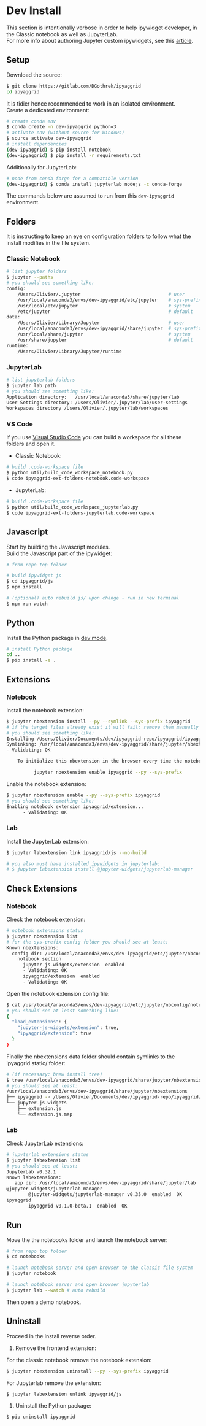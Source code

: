# Dev Install

This section is intentionally verbose in order to help ipywidget developer, in the Classic notebook as well as JupyterLab.  
For more info about authoring Jupyter custom ipywidgets, see this [article](https://blog.jupyter.org/authoring-custom-jupyter-widgets-2884a462e724).

## Setup

Download the source:

```bash
$ git clone https://gitlab.com/DGothrek/ipyaggrid
cd ipyaggrid
```

It is tidier hence recommended to work in an isolated environment.  
Create a dedicated environment:

```bash
# create conda env
$ conda create -n dev-ipyaggrid python=3
# activate env (without source for Windows)
$ source activate dev-ipyaggrid
# install dependencies
(dev-ipyaggrid) $ pip install notebook
(dev-ipyaggrid) $ pip install -r requirements.txt
```

Additionally for JupyterLab:

```bash
# node from conda forge for a compatible version
(dev-ipyaggrid) $ conda install jupyterlab nodejs -c conda-forge
```

The commands below are assumed to run from this `dev-ipyaggrid` environment.

## Folders

It is instructing to keep an eye on configuration folders to follow what the install modifies in the file system.

### Classic Notebook

```bash
# list jupyter folders
$ jupyter --paths
# you should see something like:
config:
    /Users/Olivier/.jupyter                                # user
    /usr/local/anaconda3/envs/dev-ipyaggrid/etc/jupyter    # sys-prefix
    /usr/local/etc/jupyter                                 # system
    /etc/jupyter                                           # default
data:
    /Users/Olivier/Library/Jupyter                         # user
    /usr/local/anaconda3/envs/dev-ipyaggrid/share/jupyter  # sys-prefix
    /usr/local/share/jupyter                               # system
    /usr/share/jupyter                                     # default
runtime:
    /Users/Olivier/Library/Jupyter/runtime
```

### JupyterLab

```bash
# list jupyterlab folders
$ jupyter lab path
# you should see something like:
Application directory:   /usr/local/anaconda3/share/jupyter/lab
User Settings directory: /Users/Olivier/.jupyter/lab/user-settings
Workspaces directory /Users/Olivier/.jupyter/lab/workspaces
```

### VS Code

If you use [Visual Studio Code](https://code.visualstudio.com/) you can build a workspace for all these folders and open it.

- Classic Notebook:

```bash
# build .code-workspace file
$ python util/build_code_workspace_notebook.py
$ code ipyaggrid-ext-folders-notebook.code-workspace
```

- JupyterLab:

```bash
# build .code-workspace file
$ python util/build_code_workspace_jupyterlab.py
$ code ipyaggrid-ext-folders-jupyterlab.code-workspace
```

## Javascript

Start by building the Javascript modules.  
Build the Javascript part of the ipywidget:

```bash
# from repo top folder

# build ipywidget js
$ cd ipyaggrid/js
$ npm install

# (optional) auto rebuild js/ upon change - run in new terminal
$ npm run watch
```

## Python

Install the Python package in [dev mode](https://packaging.python.org/tutorials/installing-packages/#installing-from-a-local-src-tree).

```bash
# install Python package
cd ..
$ pip install -e .
```

## Extensions

### Notebook

Install the notebook extension:

```bash
$ jupyter nbextension install --py --symlink --sys-prefix ipyaggrid
# if the target files already exist it will fail: remove them manually
# you should see something like:
Installing /Users/Olivier/Documents/dev/ipyaggrid-repo/ipyaggrid/ipyaggrid_widget/static -> ipyaggrid
Symlinking: /usr/local/anaconda3/envs/dev-ipyaggrid/share/jupyter/nbextensions/ipyaggrid -> /Users/Olivier/Documents/dev/ipyaggrid-repo/ipyaggrid/ipyaggrid_widget/static
- Validating: OK

    To initialize this nbextension in the browser every time the notebook (or other app) loads:

          jupyter nbextension enable ipyaggrid --py --sys-prefix
```

Enable the notebook extension:

```bash
$ jupyter nbextension enable --py --sys-prefix ipyaggrid
# you should see something like:
Enabling notebook extension ipyaggrid/extension...
      - Validating: OK
```

### Lab

Install the JupyterLab extension:

```bash
$ jupyter labextension link ipyaggrid/js --no-build

# you also must have installed ipywidgets in jupyterlab:
# $ jupyter labextension install @jupyter-widgets/jupyterlab-manager
```

## Check Extensions

### Notebook

Check the notebook extension:

```bash
# notebook extensions status
$ jupyter nbextension list
# for the sys-prefix config folder you should see at least:
Known nbextensions:
  config dir: /usr/local/anaconda3/envs/dev-ipyaggrid/etc/jupyter/nbconfig
    notebook section
      jupyter-js-widgets/extension  enabled
      - Validating: OK
      ipyaggrid/extension  enabled
      - Validating: OK
```

Open the notebook extension config file:

```bash
$ cat /usr/local/anaconda3/envs/dev-ipyaggrid/etc/jupyter/nbconfig/notebook.json
# you should see at least something like:
{
  "load_extensions": {
    "jupyter-js-widgets/extension": true,
    "ipyaggrid/extension": true
  }
}
```

Finally the nbextensions data folder should contain symlinks to the ipyaggrid static/ folder:

```bash
# (if necessary: brew install tree)
$ tree /usr/local/anaconda3/envs/dev-ipyaggrid/share/jupyter/nbextensions
# you should see at least:
/usr/local/anaconda3/envs/dev-ipyaggrid/share/jupyter/nbextensions
├── ipyaggrid -> /Users/Olivier/Documents/dev/ipyaggrid-repo/ipyaggrid/ipyaggrid_widget/static
└── jupyter-js-widgets
    ├── extension.js
    └── extension.js.map
```

### Lab

Check JupyterLab extensions:

```bash
# jupyterlab extensions status
$ jupyter labextension list
# you should see at least:
JupyterLab v0.32.1
Known labextensions:
   app dir: /usr/local/anaconda3/envs/dev-ipyaggrid/share/jupyter/lab
@jupyter-widgets/jupyterlab-manager
        @jupyter-widgets/jupyterlab-manager v0.35.0  enabled  OK
ipyaggrid
        ipyaggrid v0.1.0-beta.1  enabled  OK
```

## Run

Move the the notebooks folder and launch the notebook server:

```bash
# from repo top folder
$ cd notebooks

# launch notebook server and open browser to the classic file system
$ jupyter notebook

# launch notebook server and open browser jupyterlab
$ jupyter lab --watch # auto rebuild
```

Then open a demo notebook.

## Uninstall

Proceed in the install reverse order.

1.  Remove the frontend extension:

For the classic notebook remove the notebook extension:

```bash
$ jupyter nbextension uninstall --py --sys-prefix ipyaggrid
```

For Jupyterlab remove the extension:

```bash
$ jupyter labextension unlink ipyaggrid/js
```

1.  Uninstall the Python package:

```bash
$ pip uninstall ipyaggrid
```
